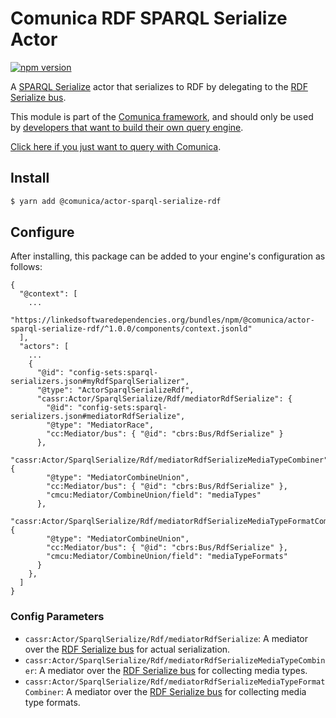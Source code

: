 # Comunica RDF SPARQL Serialize Actor

[![npm version](https://badge.fury.io/js/%40comunica%2Factor-sparql-serialize-rdf.svg)](https://www.npmjs.com/package/@comunica/actor-sparql-serialize-rdf)

A [SPARQL Serialize](https://github.com/comunica/comunica/tree/master/packages/bus-sparql-serialize) actor that serializes to RDF by delegating to the [RDF Serialize bus](https://github.com/comunica/comunica/tree/master/packages/bus-rdf-serialize).

This module is part of the [Comunica framework](https://github.com/comunica/comunica),
and should only be used by [developers that want to build their own query engine](https://comunica.dev/docs/modify/).

[Click here if you just want to query with Comunica](https://comunica.dev/docs/query/).

## Install

```bash
$ yarn add @comunica/actor-sparql-serialize-rdf
```

## Configure

After installing, this package can be added to your engine's configuration as follows:
```text
{
  "@context": [
    ...
    "https://linkedsoftwaredependencies.org/bundles/npm/@comunica/actor-sparql-serialize-rdf/^1.0.0/components/context.jsonld"  
  ],
  "actors": [
    ...
    {
      "@id": "config-sets:sparql-serializers.json#myRdfSparqlSerializer",
      "@type": "ActorSparqlSerializeRdf",
      "cassr:Actor/SparqlSerialize/Rdf/mediatorRdfSerialize": {
        "@id": "config-sets:sparql-serializers.json#mediatorRdfSerialize",
        "@type": "MediatorRace",
        "cc:Mediator/bus": { "@id": "cbrs:Bus/RdfSerialize" }
      },
      "cassr:Actor/SparqlSerialize/Rdf/mediatorRdfSerializeMediaTypeCombiner": {
        "@type": "MediatorCombineUnion",
        "cc:Mediator/bus": { "@id": "cbrs:Bus/RdfSerialize" },
        "cmcu:Mediator/CombineUnion/field": "mediaTypes"
      },
      "cassr:Actor/SparqlSerialize/Rdf/mediatorRdfSerializeMediaTypeFormatCombiner": {
        "@type": "MediatorCombineUnion",
        "cc:Mediator/bus": { "@id": "cbrs:Bus/RdfSerialize" },
        "cmcu:Mediator/CombineUnion/field": "mediaTypeFormats"
      }
    },
  ]
}
```

### Config Parameters

* `cassr:Actor/SparqlSerialize/Rdf/mediatorRdfSerialize`: A mediator over the [RDF Serialize bus](https://github.com/comunica/comunica/tree/master/packages/bus-rdf-serialize) for actual serialization.
* `cassr:Actor/SparqlSerialize/Rdf/mediatorRdfSerializeMediaTypeCombiner`: A mediator over the [RDF Serialize bus](https://github.com/comunica/comunica/tree/master/packages/bus-rdf-serialize) for collecting media types.
* `cassr:Actor/SparqlSerialize/Rdf/mediatorRdfSerializeMediaTypeFormatCombiner`: A mediator over the [RDF Serialize bus](https://github.com/comunica/comunica/tree/master/packages/bus-rdf-serialize) for collecting media type formats.
